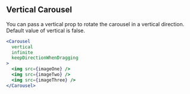 ## Vertical Carousel
You can pass a vertical prop to rotate the carousel in a vertical direction. Default value of vertical is false.
```jsx render
<Carousel
  vertical
  infinite
  keepDirectionWhenDragging
>
  <img src={imageOne} />
  <img src={imageTwo} />
  <img src={imageThree} />
</Carousel>
```